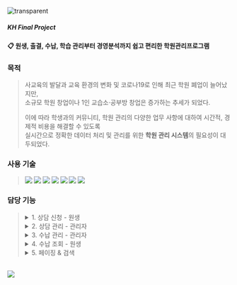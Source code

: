 ![transparent](https://capsule-render.vercel.app/api?type=transparent&fontColor=703ee5&text=SCON&nbsp;(Study&nbsp;Controller)&height=60&fontSize=40&fontAlign=27&fontAlignY=60)
##### KH Final Project
#### :clipboard: 원생, 출결, 수납, 학습 관리부터 경영분석까지 쉽고 편리한 학원관리프로그램
### 목적
> 사교육의 발달과 교육 환경의 변화 및 코로나19로 인해 최근 학원 폐업이 늘어났지만,  
> 소규모 학원 창업이나 1인 교습소·공부방 창업은 증가하는 추세가 되었다.  
> 
> 이에 따라 학생과의 커뮤니티, 학원 관리의 다양한 업무 사항에 대하여 시간적, 경제적 비용을 해결할 수 있도록  
> 실시간으로 정확한 데이터 처리 및 관리를 위한 **학원 관리 시스템**의 필요성이 대두되었다.
### 사용 기술
> <img src="https://img.shields.io/badge/Spring Boot-6DB33F?style=flat-square&logo=Spring Boot&logoColor=white"/>
> <img src="https://img.shields.io/badge/MyBatis-black?style=flat-square&logo=MyBatis&logoColor=white"/>
> <img src="https://img.shields.io/badge/JavaScript-F7DF1E?style=flat-square&logo=JavaScript&logoColor=white"/>
> <img src="https://img.shields.io/badge/jQuery-0769AD?style=flat-square&logo=jQuery&logoColor=white"/>
> <img src="https://img.shields.io/badge/AJAX-blue?style=flat-square&logo=AJAX&logoColor=white"/>
> <img src="https://img.shields.io/badge/Log4j-red?style=flat-square&logo=Log4j&logoColor=white"/>
> <img src="https://img.shields.io/badge/JUnit5-25A162?style=flat-square&logo=JUnit5&logoColor=white"/>
### 담당 기능
> <details>
> <summary>1. 상담 신청 - 원생</summary>
> &emsp;&emsp;<b style="color:purple;">구현 기능</b> : 상담 등록, 상담 신청 내역 조회, 상담 신청 상세 조회, 상담 수정, 상담 삭제, 페이징 & 검색
> <img src="https://user-images.githubusercontent.com/93244406/172290413-04edde25-4b7a-4e1f-9eec-28eff3b54d9d.gif" alt="상담 신청 - 원생"/>
> </details>
> <details>
> <summary>2. 상담 관리 - 관리자</summary>
> &emsp;&emsp;<b>구현 기능</b> : 상담 신청 내역 조회, 상담 신청 상세 조회, 상담 완료 내역 조회,<br>
> &emsp;&emsp;&emsp;&emsp;&emsp;&emsp;&emsp;상담 일지 등록, 상담 일지 내역 조회, 상담 일지 상세 조회, 상담 일지 수정, 상담 일지 삭제,<br>
> &emsp;&emsp;&emsp;&emsp;&emsp;&emsp;&emsp;페이징 & 검색
> <img src="https://user-images.githubusercontent.com/93244406/172299369-97e43582-a4eb-4cf0-a2cc-2c96f59c6f59.gif" alt="상담 관리 - 관리자"/>
> <img src="https://user-images.githubusercontent.com/93244406/172299721-e98bcd6d-6c9f-4329-9ff8-0893bb18f796.gif" alt="상담 관리 - 관리자"/>
> </details>
> <details>
> <summary>3. 수납 관리 - 관리자</summary>
> &emsp;&emsp;<b>구현 기능</b> : 수강 등록, 수강 내역 조회, 수강 상태 수정, 수강 내역 삭제, 환불 등록, 환불 내역 조회, 페이징 & 검색
> <img src="https://user-images.githubusercontent.com/93244406/172309381-c3ec001f-df69-4125-a79d-354ce6e39f59.gif" alt=수납 관리 - 관리자"/>
> <img src="https://user-images.githubusercontent.com/93244406/172310278-5d90e471-cb79-4123-8442-ec61e1101388.gif" alt=수납 관리 - 관리자"/>
> </details>
> <details>
> <summary>4. 수납 조회 - 원생</summary>
> &emsp;&emsp;<b>구현 기능</b> : 수강 내역 조회, 환불 내역 조회, 페이징 & 검색
> <img src="https://user-images.githubusercontent.com/93244406/172296191-34cf9cec-1ca9-4fc3-bc5e-8890db36bd7d.gif" alt="수납 조회 - 원생"/>
> </details>
> <details>
> <summary>5. 페이징 & 검색</summary>
> <img src="https://user-images.githubusercontent.com/93244406/172311612-b652ff67-009b-4f3e-ba7c-3a8dc360e035.gif" alt="페이징 & 검색"/>
> <img src="https://user-images.githubusercontent.com/93244406/172312099-4f6d95b5-05a7-48a8-b11e-85225972bda4.gif" alt="페이징 & 검색"/>
> </details>
<br>
<img src="https://hits.seeyoufarm.com/api/count/incr/badge.svg?url=https%3A%2F%2Fgithub.com%2FYeonjeeSong%2Fscon&count_bg=%23000000&title_bg=%23000000&icon=github.svg&icon_color=%23E7E7E7&title=GitHub&edge_flat=false)"/></a>
